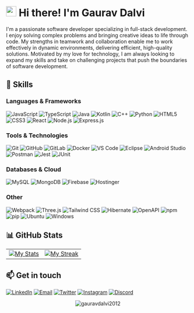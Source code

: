 # <img src="https://c.tenor.com/AUHgwWxTw14AAAAi/dm4uz3-foekoe.gif" width="28"> Hi there! I'm Gaurav Dalvi

I'm a passionate software developer specializing in full-stack development. I enjoy solving complex problems and bringing creative ideas to life through code. My strengths in teamwork and collaboration enable me to work effectively in dynamic environments, delivering efficient, high-quality solutions. Motivated by my love for technology, I am always looking to expand my skills and take on challenging projects that push the boundaries of software development.

## 🚀 Skills

### Languages & Frameworks
![JavaScript](https://img.shields.io/badge/-JavaScript-F7DF1E?style=flat-square&logo=javascript&logoColor=black)
![TypeScript](https://img.shields.io/badge/-TypeScript-3178C6?style=flat-square&logo=typescript&logoColor=white)
![Java](https://img.shields.io/badge/-Java-007396?style=flat-square&logo=java&logoColor=white)
![Kotlin](https://img.shields.io/badge/-Kotlin-0095D5?style=flat-square&logo=kotlin&logoColor=white)
![C++](https://img.shields.io/badge/-C++-00599C?style=flat-square&logo=c%2B%2B&logoColor=white)
![Python](https://img.shields.io/badge/-Python-3776AB?style=flat-square&logo=python&logoColor=white)
![HTML5](https://img.shields.io/badge/-HTML5-E34F26?style=flat-square&logo=html5&logoColor=white)
![CSS3](https://img.shields.io/badge/-CSS3-1572B6?style=flat-square&logo=css3&logoColor=white)
![React](https://img.shields.io/badge/-React-61DAFB?style=flat-square&logo=react&logoColor=black)
![Node.js](https://img.shields.io/badge/-Node.js-339933?style=flat-square&logo=node.js&logoColor=white)
![Express.js](https://img.shields.io/badge/-Express.js-000000?style=flat-square&logo=express&logoColor=white)

### Tools & Technologies
![Git](https://img.shields.io/badge/-Git-F05032?style=flat-square&logo=git&logoColor=white)
![GitHub](https://img.shields.io/badge/-GitHub-181717?style=flat-square&logo=github&logoColor=white)
![GitLab](https://img.shields.io/badge/-GitLab-FCA121?style=flat-square&logo=gitlab&logoColor=white)
![Docker](https://img.shields.io/badge/-Docker-2496ED?style=flat-square&logo=docker&logoColor=white)
![VS Code](https://img.shields.io/badge/-VS%20Code-007ACC?style=flat-square&logo=visual-studio-code&logoColor=white)
![Eclipse](https://img.shields.io/badge/-Eclipse-2C2255?style=flat-square&logo=eclipse&logoColor=white)
![Android Studio](https://img.shields.io/badge/-Android%20Studio-3DDC84?style=flat-square&logo=android-studio&logoColor=white)
![Postman](https://img.shields.io/badge/-Postman-FF6C37?style=flat-square&logo=postman&logoColor=white)
![Jest](https://img.shields.io/badge/-Jest-C21325?style=flat-square&logo=jest&logoColor=white)
![JUnit](https://img.shields.io/badge/-JUnit-25A162?style=flat-square&logo=junit5&logoColor=white)

### Databases & Cloud
![MySQL](https://img.shields.io/badge/-MySQL-4479A1?style=flat-square&logo=mysql&logoColor=white)
![MongoDB](https://img.shields.io/badge/-MongoDB-47A248?style=flat-square&logo=mongodb&logoColor=white)
![Firebase](https://img.shields.io/badge/-Firebase-DD2C00?style=flat-square&logo=Firebase&logoColor=white)
![Hostinger](https://img.shields.io/badge/-Hostinger-673DE6?style=flat-square&logo=hostinger&logoColor=white)

### Other
![Webpack](https://img.shields.io/badge/-Webpack-8DD6F9?style=flat-square&logo=webpack&logoColor=black)
![Three.js](https://img.shields.io/badge/-Three.js-000000?style=flat-square&logo=three.js&logoColor=white)
![Tailwind CSS](https://img.shields.io/badge/-Tailwind%20CSS-38B2AC?style=flat-square&logo=tailwind-css&logoColor=white)
![Hibernate](https://img.shields.io/badge/-Hibernate-59666C?style=flat-square&logo=hibernate&logoColor=white)
![OpenAPI](https://img.shields.io/badge/-OpenAPI-6BA539?style=flat-square&logo=openapi-initiative&logoColor=white)
![npm](https://img.shields.io/badge/-npm-CB3837?style=flat-square&logo=npm&logoColor=white)
![pip](https://img.shields.io/badge/-pip-3775A9?style=flat-square&logo=pypi&logoColor=white)
![Ubuntu](https://img.shields.io/badge/-Ubuntu-E95420?style=flat-square&logo=ubuntu&logoColor=white)
![Windows](https://img.shields.io/badge/-Windows-0078D6?style=flat-square&logo=windows&logoColor=white)

## 📊 GitHub Stats

<table style="border:none;margin:0 auto">
  <tr style="border:none;">
    <td style="border:none;"><a target="_blank" href="https://github.com/anuraghazra/github-readme-stats"><img src="https://github-readme-stats.vercel.app/api?username=gauravdalvi2012&show_icons=true&theme=radical&hide_border=true" alt="My Stats"/></a></td>
    <td style="border:none;"><a target="_blank" href="https://github.com/DenverCoder1/github-readme-streak-stats"><img src="https://github-readme-streak-stats.herokuapp.com?user=gauravdalvi2012&theme=radical&hide_border=true" alt="My Streak"/></a></td>
  </tr>
</table>

## 📫 Get in touch

[![LinkedIn](https://img.shields.io/badge/-LinkedIn-0A66C2?style=flat-square&logo=linkedin&logoColor=white)](https://www.linkedin.com/in/gauravdalvi2012)
[![Email](https://img.shields.io/badge/-Email-EA4335?style=flat-square&logo=gmail&logoColor=white)](mailto:gdalvi20dec@gmail.com)
[![Twitter](https://img.shields.io/badge/-Twitter-000000?style=flat-square&logo=X&logoColor=white)](https://twitter.com/gauravdalvi2012)
[![Instagram](https://img.shields.io/badge/-Instagram-E4405F?style=flat-square&logo=Instagram&logoColor=white)](https://www.instagram.com/gauravdalvi2012/)
[![Discord](https://img.shields.io/badge/-Discord-5865F2?style=flat-square&logo=Discord&logoColor=white)](https://discordapp.com/users/411162959834906624)

<p align="center">
  <img src="https://komarev.com/ghpvc/?username=gauravdalvi2012&label=Profile+Views&color=141321" alt="gauravdalvi2012" /> 
</p>